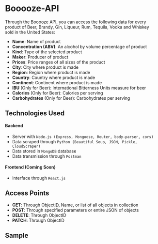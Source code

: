 # Booooze-API
Through the Booooze API, you can access the following data for every product of Beer, Brandy, Gin, Liqueur, Rum, Tequila, Vodka and Whiskey sold in the United States:
- **Name**: Name of product
- **Concentration (ABV)**: An alcohol by volume percentage of product
- **Kind**: Type of the selected product
- **Maker**: Producer of product
- **Prices**: Price ranges of all sizes of the product 
- **City**: City where product is made
- **Region**: Region where product is made
- **Country**: Country where product is made
- **Continent**: Continent where product is made
- **IBU** (Only for Beer): International Bitterness Units measure for beer
- **Calories** (Only for Beer): Calories per serving
- **Carbohydrates** (Only for Beer): Carbohydrates per serving

## Technologies Used
#### Backend
- Server with `Node.js (Express, Mongoose, Router, body-parser, cors)`
- Data scraped through `Python (Beautiful Soup, JSON, Pickle, CloudScraper)`
- Data stored in `MongoDB` database
- Data transmission through `Postman`

#### Frontend (Coming Soon)
- Interface through `React.js`

## Access Points
- **GET**: Through ObjectID, Name, or list of all objects in collection
- **POST**: Through specified parameters or entire JSON of objects
- **DELETE**: Through ObjectID
- **PATCH**: Through ObjectID

## Sample
